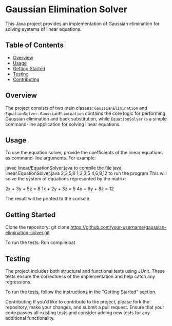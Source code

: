 # Gaussian Elimination Solver

This Java project provides an implementation of Gaussian elimination for solving systems of linear equations.

## Table of Contents
- [Overview](#overview)
- [Usage](#usage)
- [Getting Started](#getting-started)
- [Testing](#testing)
- [Contributing](#contributing)

## Overview

The project consists of two main classes: `GaussianElimination` and `EquationSolver`. `GaussianElimination` contains the core logic for performing Gaussian elimination and back substitution, while `EquationSolver` is a simple command-line application for solving linear equations.

## Usage

To use the equation solver, provide the coefficients of the linear equations as command-line arguments. For example:

javac linear/EquationSolver.java to compile the file
java linear.EquationSolver.java  2,3,5,8 1,2,3,5 4,6,8,12 to run the program
This will solve the system of equations represented by the matrix:

2x + 3y + 5z = 8
1x + 2y + 3z = 5
4x + 6y + 8z = 12

The result will be printed to the console.

## Getting Started
Clone the repository:
git clone https://github.com/your-username/gaussian-elimination-solver.git

To run the tests:
Run compile.bat

## Testing
The project includes both structural and functional tests using JUnit. These tests ensure the correctness of the implementation and help catch any regressions.

To run the tests, follow the instructions in the "Getting Started" section.

Contributing
If you'd like to contribute to the project, please fork the repository, make your changes, and submit a pull request. Ensure that your code passes all existing tests and consider adding new tests for any additional functionality.
